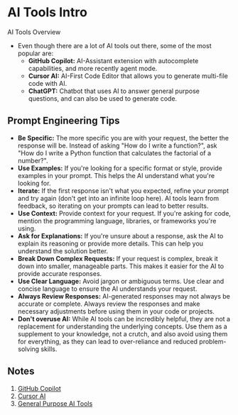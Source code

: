 # AI Tools Intro

AI Tools Overview

- Even though there are a lot of AI tools out there, some of the most popular are:
  - **GitHub Copilot:** AI-Assistant extension with autocomplete capabilities, and more recently agent mode.
  - **Cursor AI:** AI-First Code Editor that allows you to generate multi-file code with AI.
  - **ChatGPT:** Chatbot that uses AI to answer general purpose questions, and can also be used to generate code.

## Prompt Engineering Tips

- **Be Specific:** The more specific you are with your request, the better the response will be. Instead of asking "How do I write a function?", ask "How do I write a Python function that calculates the factorial of a number?".
- **Use Examples:** If you're looking for a specific format or style, provide examples in your prompt. This helps the AI understand what you're looking for.
- **Iterate:** If the first response isn't what you expected, refine your prompt and try again (don't get into an infinite loop here). AI tools learn from feedback, so iterating on your prompts can lead to better results.
- **Use Context:** Provide context for your request. If you're asking for code, mention the programming language, libraries, or frameworks you're using.
- **Ask for Explanations:** If you're unsure about a response, ask the AI to explain its reasoning or provide more details. This can help you understand the solution better.
- **Break Down Complex Requests:** If your request is complex, break it down into smaller, manageable parts. This makes it easier for the AI to provide accurate responses.
- **Use Clear Language:** Avoid jargon or ambiguous terms. Use clear and concise language to ensure the AI understands your request.
- **Always Review Responses:** AI-generated responses may not always be accurate or complete. Always review the responses and make necessary adjustments before using them in your code or projects.
- **Don't overuse AI:** While AI tools can be incredibly helpful, they are not a replacement for understanding the underlying concepts. Use them as a supplement to your knowledge, not a crutch, and also avoid using them for everything, as they can lead to over-reliance and reduced problem-solving skills.

## Notes

1. [GitHub Copilot](./_notes/github-copilot.md)
2. [Cursor AI](./_notes/cursor-ai.md)
3. [General Purpose AI Tools](./_notes/general-purpose-ai-tools.md)
